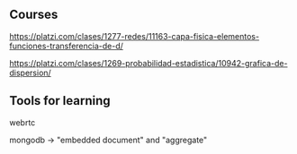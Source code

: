## Courses

https://platzi.com/clases/1277-redes/11163-capa-fisica-elementos-funciones-transferencia-de-d/

https://platzi.com/clases/1269-probabilidad-estadistica/10942-grafica-de-dispersion/

## Tools for learning

webrtc

mongodb -> "embedded document" and "aggregate"
